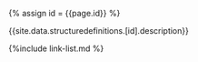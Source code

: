 
{% assign id = {{page.id}} %}


{{site.data.structuredefinitions.[id].description}}


{%include link-list.md %}
